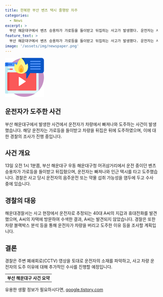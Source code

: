 ```yaml
---
title: 한복판 부산 벤츠 택시 줄행랑 차주
categories:
  - News
excerpt: >
  부산 해운대구에서 벤츠 승용차가 가로등을 들이받고 뒤집히는 사고가 발생했다. 운전자는 사고 후 차량에서 빠져나와 도주했으며, 경찰은 운전자의 신원을 파악하기 위해 수사에 나섰다. 인명피해는 없었으나 운전자의 음주운전 또는 약물 투약 가능성을 염두에 두고 수사가 이어질 예정이다. (150자)
feature_text: >
  부산 해운대구에서 벤츠 승용차가 가로등을 들이받고 뒤집히는 사고가 발생했다. 운전자는 사고 후 차량에서 빠져나와 도주했으며, 경찰은 운전자의 신원을 파악하기 위해 수사에 나섰다. 인명피해는 없었으나 운전자의 음주운전 또는 약물 투약 가능성을 염두에 두고 수사가 이어질 예정이다. (150자)
image: '/assets/img/newspaper.png'
---
```


<p><img src="/assets/img/news.png" alt="rentncar 속보" /></p>

<h2 data-ke-size="size26">운전자가 도주한 사건</h2>

<p data-ke-size="size16">부산 해운대구에서 발생한 사건에서 운전자가 차량에서 빠져나와 도주하는 사건이 발생했습니다. 해당 운전자는 가로등을 들이받고 차량을 뒤집은 뒤에 도주하였으며, 이에 대한 경찰의 조사가 진행 중입니다.</p>

<h2 data-ke-size="size24">사건 개요</h2>

<p data-ke-size="size16">13일 오전 1시 1분쯤, 부산 해운대구 우동 해운대구청 어귀삼거리에서 운전 중이던 벤츠 승용차가 가로등을 들이받고 뒤집혔으며, 운전자는 빠져나와 인근 택시를 타고 도주했습니다. 경찰은 사고 당시 운전자의 음주운전 또는 약물 섭취 가능성을 염두에 두고 수사 중에 있습니다.</p>

<h2 data-ke-size="size24">경찰의 대응</h2>

<p data-ke-size="size16">해운대경찰서는 사고 현장에서 운전자로 추정되는 40대 A씨의 지갑과 휴대전화를 발견했으며, A씨의 자택에 방문하여 수색한 결과, A씨는 발견되지 않았습니다. 경찰은 또한 차량 블랙박스 분석 등을 통해 운전자가 차량을 버리고 도주한 이유 등을 조사할 계획입니다.</p>

<h2 data-ke-size="size24">결론</h2>

<p data-ke-size="size16">경찰은 주변 폐쇄회로(CCTV) 영상을 토대로 운전자의 소재를 파악하고, 사고 차량 운전자의 도주 이유에 대해 추가적인 수사를 진행할 예정입니다.</p>

<table>
    <tbody>
        <tr>
            <td style="text-align: center; height: 17px;"><b>부산 해운대구 사건 요약</b></td>
        </tr>
    </tbody>
</table>
유용한 생활 정보가 필요하시다면, <a href="https://qoogle.tistory.com" rel="dofollow">qoogle.tistory.com</a>


